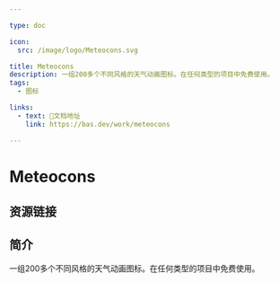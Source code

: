 ```yaml
---

type: doc

icon:
  src: /image/logo/Meteocons.svg

title: Meteocons
description: 一组200多个不同风格的天气动画图标。在任何类型的项目中免费使用。
tags:
  - 图标

links:
  - text: 📖文档地址
    link: https://bas.dev/work/meteocons

---
```


<ShowLogo />

# Meteocons

<ShowTags />

<ShowBreadcrumb />

## 资源链接

<ShowLinks />

## 简介

一组200多个不同风格的天气动画图标。在任何类型的项目中免费使用。
